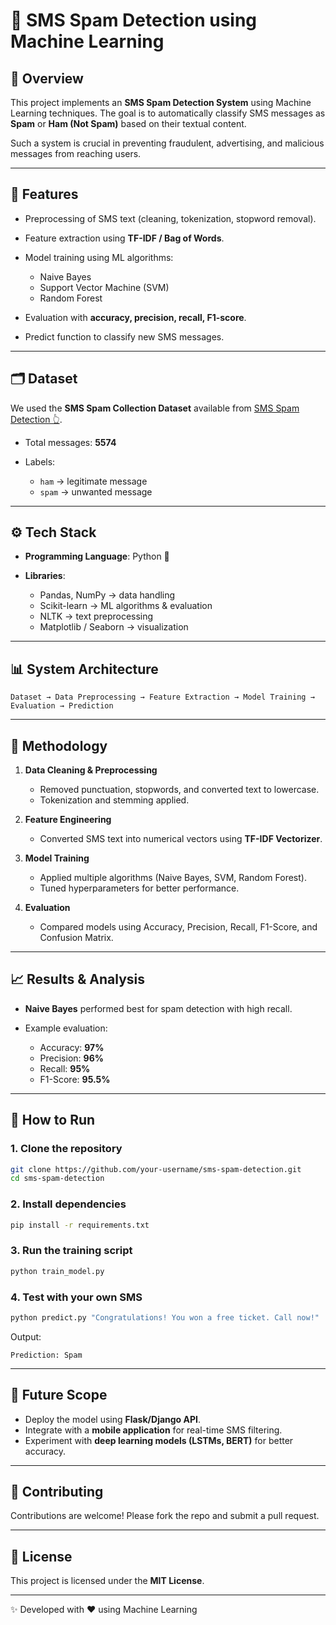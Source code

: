 # 📱 SMS Spam Detection using Machine Learning

## 📌 Overview

This project implements an **SMS Spam Detection System** using Machine Learning techniques.
The goal is to automatically classify SMS messages as **Spam** or **Ham (Not Spam)** based on their textual content.

Such a system is crucial in preventing fraudulent, advertising, and malicious messages from reaching users.

---

## 🚀 Features

* Preprocessing of SMS text (cleaning, tokenization, stopword removal).
* Feature extraction using **TF-IDF / Bag of Words**.
* Model training using ML algorithms:

  * Naive Bayes
  * Support Vector Machine (SVM)
  * Random Forest
* Evaluation with **accuracy, precision, recall, F1-score**.
* Predict function to classify new SMS messages.

---

## 🗂️ Dataset

We used the **SMS Spam Collection Dataset** available from [SMS Spam Detection 👆](https://www.kaggle.com/datasets/datajameson/smsspamcollection).

* Total messages: **5574**
* Labels:

  * `ham` → legitimate message
  * `spam` → unwanted message

---

## ⚙️ Tech Stack

* **Programming Language**: Python 🐍
* **Libraries**:

  * Pandas, NumPy → data handling
  * Scikit-learn → ML algorithms & evaluation
  * NLTK → text preprocessing
  * Matplotlib / Seaborn → visualization

---

## 📊 System Architecture

```
Dataset → Data Preprocessing → Feature Extraction → Model Training → Evaluation → Prediction
```

---

## 🔑 Methodology

1. **Data Cleaning & Preprocessing**

   * Removed punctuation, stopwords, and converted text to lowercase.
   * Tokenization and stemming applied.

2. **Feature Engineering**

   * Converted SMS text into numerical vectors using **TF-IDF Vectorizer**.

3. **Model Training**

   * Applied multiple algorithms (Naive Bayes, SVM, Random Forest).
   * Tuned hyperparameters for better performance.

4. **Evaluation**

   * Compared models using Accuracy, Precision, Recall, F1-Score, and Confusion Matrix.

---

## 📈 Results & Analysis

* **Naive Bayes** performed best for spam detection with high recall.
* Example evaluation:

  * Accuracy: **97%**
  * Precision: **96%**
  * Recall: **95%**
  * F1-Score: **95.5%**

---

## 🧪 How to Run

### 1. Clone the repository

```bash
git clone https://github.com/your-username/sms-spam-detection.git
cd sms-spam-detection
```

### 2. Install dependencies

```bash
pip install -r requirements.txt
```

### 3. Run the training script

```bash
python train_model.py
```

### 4. Test with your own SMS

```bash
python predict.py "Congratulations! You won a free ticket. Call now!"
```

Output:

```
Prediction: Spam
```

---

## 📌 Future Scope

* Deploy the model using **Flask/Django API**.
* Integrate with a **mobile application** for real-time SMS filtering.
* Experiment with **deep learning models (LSTMs, BERT)** for better accuracy.

---

## 🤝 Contributing

Contributions are welcome! Please fork the repo and submit a pull request.

---

## 📜 License

This project is licensed under the **MIT License**.

---

✨ Developed with ❤️ using Machine Learning

